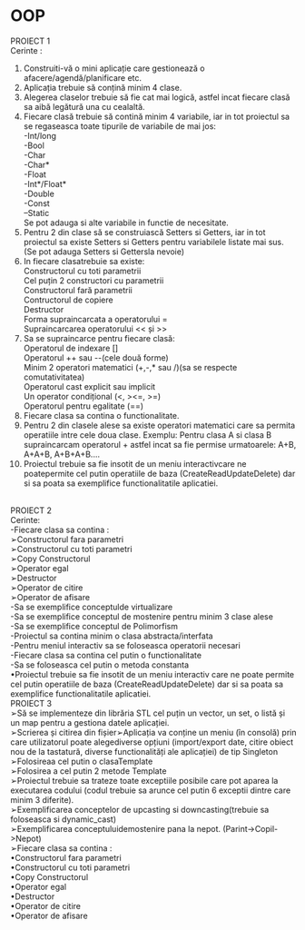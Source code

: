 # OOP
PROIECT 1 <br />
Cerinte :<br />
1. Construiti-vă   o   mini   aplicație   care   gestionează   o  afacere/agendă/planificare etc.<br />
2. Aplicația trebuie să conțină minim 4 clase.<br />
3. Alegerea claselor trebuie să fie cat mai logică, astfel incat fiecare clasă sa aibă legătură una cu cealaltă.<br />
4.  Fiecare  clasă trebuie  să  contină minim  4 variabile,  iar  in  tot proiectul sa se regaseasca toate tipurile de variabile de mai jos:<br />
-Int/long<br />
-Bool<br />
-Char<br />
-Char*<br />
-Float<br />
-Int*/Float*<br />
-Double<br />
-Const<br />
–Static<br />
Se pot adauga si alte variabile in functie de necesitate.<br />
6. Pentru 2 din clase să se construiască Setters si Getters, iar in tot proiectul  sa  existe Setters  si  Getters  pentru  variabilele  listate  mai sus. (Se pot adauga  Setters si Gettersla nevoie)<br />
6. In fiecare clasatrebuie sa existe:<br />
Constructorul cu toti parametrii<br />
Cel puțin 2 constructori cu parametrii <br />
Constructorul fară parametrii<br />
Contructorul de copiere<br />
Destructor<br />
Forma supraincarcata a operatorului =<br />
Supraincarcarea operatorului << și >> <br />
7. Sa se supraincarce pentru fiecare clasă:<br />
Operatorul de indexare []<br />
Operatorul ++ sau --(cele două forme)<br />
Minim  2  operatori  matematici  (+,-,*  sau  /)(sa  se  respecte comutativitatea)<br />
Operatorul cast explicit sau implicit<br />
Un operator condițional (<, ><=, >=)<br />
Operatorul pentru egalitate (==)<br />
8.  Fiecare  clasa sa contina o functionalitate.  <br />
9. Pentru 2 din clasele alese sa existe operatori matematici care sa permita operatiile intre cele doua clase. Exemplu:  Pentru  clasa  A  si  clasa  B    supraincarcam  operatorul  + astfel incat    sa    fie    permise urmatoarele:    A+B,    A+A+B, A+B+A+B....<br />
10.  Proiectul trebuie  sa  fie insotit  de  un  meniu  interactivcare ne poatepermite cel putin operatiile de baza (CreateReadUpdateDelete)    dar    si    sa poata    sa    exemplifice functionalitatile aplicatiei. <br />
<br />
        PROIECT 2 <br />
Cerinte:<br />
-Fiecare clasa sa contina :<br />
➢Constructorul fara parametri <br />
➢Constructorul cu toti parametri<br />
➢Copy Constructorul<br />
➢Operator egal<br />
➢Destructor<br />
➢Operator de citire<br /> 
➢Operator de afisare<br />
-Sa se exemplifice conceptulde virtualizare<br />
-Sa se exemplifice conceptul de mostenire pentru minim 3 clase alese<br />
-Sa se exemplifice conceptul de Polimorfism<br />
-Proiectul sa contina minim o clasa abstracta/interfata<br />
-Pentru meniul interactiv sa se foloseasca operatorii necesari<br />
-Fiecare clasa sa contina cel putin o functionalitate<br />
-Sa se foloseasca cel putin o metoda constanta<br />
 •Proiectul trebuie sa fie insotit de un meniu interactiv care ne poate permite cel putin operatiile de baza (CreateReadUpdateDelete) dar si sa poata sa exemplifice functionalitatile aplicatiei. <br />
          PROIECT 3 <br />
 ➢Să se implementeze din librăria STL cel puțin un vector, un set, o listă și un map pentru a gestiona datele aplicației.<br />
 ➢Scrierea și citirea din fișier➢Aplicația va conține un meniu (în consolă) prin care utilizatorul poate alegediverse opțiuni (import/export date, citire obiect nou de la tastatură, diverse functionalități ale aplicației) de tip Singleton<br />
 ➢Folosireaa cel putin o clasaTemplate <br />
 ➢Folosirea a cel putin 2 metode Template<br />
 ➢Proiectul trebuie sa trateze toate exceptiile posibile care pot aparea la executarea codului (codul trebuie sa arunce cel putin 6 exceptii dintre care minim 3 diferite).<br />
 ➢Exemplificarea conceptelor de upcasting si downcasting(trebuie sa foloseasca si dynamic_cast)<br />
 ➢Exemplificarea conceptuluidemostenire pana la nepot. (Parint->Copil->Nepot)<br />
 ➢Fiecare clasa sa contina :<br />
 •Constructorul fara parametri<br />
 •Constructorul cu toti parametri<br />
 •Copy Constructorul<br />
 •Operator egal<br />
 •Destructor<br />
 •Operator de citire<br /> 
 •Operator de afisare<br />
